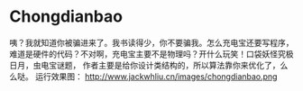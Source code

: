 # Chongdianbao
咦？我就知道你被骗进来了。我书读得少，你不要骗我。怎么充电宝还要写程序，难道是硬件的代码？不对啊，充电宝主要不是物理吗？开什么玩笑！口袋妖怪究极日月，虫电宝谜题，
作者主要是给你设计类结构的，所以算法靠你来优化了，么么哒。
运行效果图： http://www.jackwhliu.cn/images/chongdianbao.png
